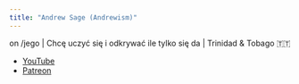 ```yaml
---
title: "Andrew Sage (Andrewism)"
---
```


on /jego | Chcę uczyć się i odkrywać ile tylko się da | Trinidad & Tobago 🇹🇹

- [YouTube](https://www.youtube.com/@Andrewism/)
- [Patreon](https://www.patreon.com/c/saintdrew)

